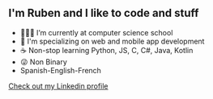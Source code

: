 
## I'm Ruben and I like to code and stuff


- 👨🏽‍💻 I’m currently at computer science school
- 🚀 I'm specializing on web and mobile app development
- ☕️ Non-stop learning Python, JS, C, C#, Java, Kotlin
- 😜 Non Binary 
- Spanish-English-French


[Check out my Linkedin profile](https://www.linkedin.com/in/ruben-padilla-814634204)
<!--
**rvv3nd/rvv3nd** is a ✨ _special_ ✨ repository because its `README.md` (this file) appears on your GitHub profile.

Here are some ideas to get you started:

- 🔭 I’m currently working on ...
- 🌱 I’m currently learning ...
- 👯 I’m looking to collaborate on ...
- 🤔 I’m looking for help with ...
- 💬 Ask me about ...
- 📫 How to reach me: ...
- 😄 Pronouns: ...
- ⚡ Fun fact: ...
-->
